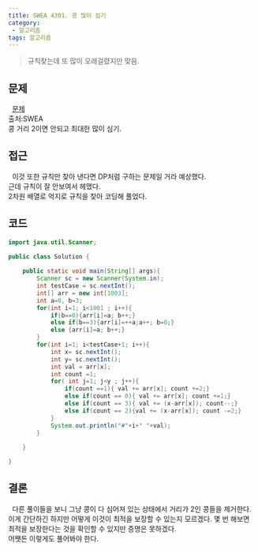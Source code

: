 ```yaml
---
title: SWEA 4301. 콩 많이 심기
category:
 - 알고리즘
tags: 알고리즘
---
```



> 규칙찾는데 또 많이 오래걸렸지만 맞음.  

<!-- more -->

## 문제
&nbsp; 
[문제](https://swexpertacademy.com/main/code/problem/problemDetail.do?contestProbId=AWLv-yZah48DFAVV&categoryId=AWLv-yZah48DFAVV&categoryType=CODE)  
출처:SWEA  
콩 거리 2이면 안되고 최대한 많이 심기.

## 접근
&nbsp; 
이것 또한 규칙만 찾아 낸다면 DP처럼 구하는 문제일 거라 예상했다.  
근데 규칙이 잘 안보여서 헤맸다.  
2차원 배열로 억지로 규칙을 찾아 코딩해 풀었다.  

## 코드
```java
import java.util.Scanner;

public class Solution {
	
	public static void main(String[] args){
		Scanner sc = new Scanner(System.in);
		int testCase = sc.nextInt();
		int[] arr = new int[1003];
		int a=0, b=3;
		for(int i=1; i<1001 ; i++){
			if(b==0){arr[i]=a; b++;}
			else if(b==3){arr[i]=++a;a++; b=0;}
			else {arr[i]=a; b++;}
		}
		for(int i=1; i<testCase+1; i++){
			int x= sc.nextInt();
			int y= sc.nextInt();
			int val = arr[x];
			int count =1;
			for( int j=1; j<y ; j++){
				if(count ==1){ val += arr[x]; count +=2;}
				else if(count == 0){ val += arr[x]; count +=1;}
				else if(count == 3){ val += (x-arr[x]); count--;}
				else if(count == 2){val += (x-arr[x]); count -=2;}
			}
			System.out.println("#"+i+" "+val);
		}
		
	}

}
```
## 결론
&nbsp; 다른 풀이들을 보니 그냥 콩이 다 심어져 있는 상태에서 거리가 2인 콩들을
제거한다.  
이게 간단하긴 하지만 어떻게 이것이 최적을 보장할 수 있는지 모르겠다.
몇 번 해보면 최적을 보장한다는 것을 확인할 수 있지만 증명은 못하겠다.  
어쨋든 이렇게도 풀어봐야 한다.


